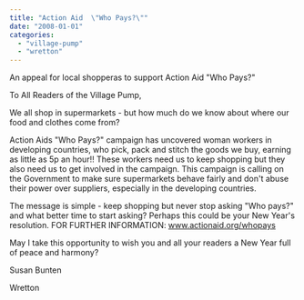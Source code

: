 ```yaml
---
title: "Action Aid  \"Who Pays?\""
date: "2008-01-01"
categories: 
  - "village-pump"
  - "wretton"
---
```


An appeal for local shopperas to support Action Aid "Who Pays?"

To All Readers of the Village Pump,

We all shop in supermarkets - but how much do we know about where our food and clothes come from?

Action Aids "Who Pays?" campaign has uncovered woman workers in developing countries, who pick, pack and stitch the goods we buy, earning as little as 5p an hour!! These workers need us to keep shopping but they also need us to get involved in the campaign. This campaign is calling on the Government to make sure supermarkets behave fairly and don't abuse their power over suppliers, especially in the developing countries.

The message is simple - keep shopping but never stop asking "Who pays?" and what better time to start asking? Perhaps this could be your New Year's resolution. FOR FURTHER INFORMATION: www.actionaid.org/whopays

May I take this opportunity to wish you and all your readers a New Year full of peace and harmony?

Susan Bunten

Wretton
